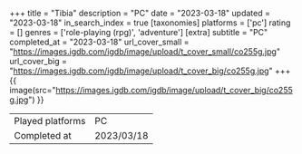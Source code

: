 +++
title = "Tibia"
description = "PC"
date = "2023-03-18"
updated = "2023-03-18"
in_search_index = true
[taxonomies]
platforms = ['pc']
rating = []
genres = ['role-playing (rpg)', 'adventure']
[extra]
subtitle = "PC"
completed_at = "2023-03-18"
url_cover_small = "https://images.igdb.com/igdb/image/upload/t_cover_small/co255g.jpg"
url_cover_big = "https://images.igdb.com/igdb/image/upload/t_cover_big/co255g.jpg"
+++
{{ image(src="https://images.igdb.com/igdb/image/upload/t_cover_big/co255g.jpg") }}

|              |            |
| ------------ | ---------- |
| Played platforms    | PC |
| Completed at | 2023/03/18 |

